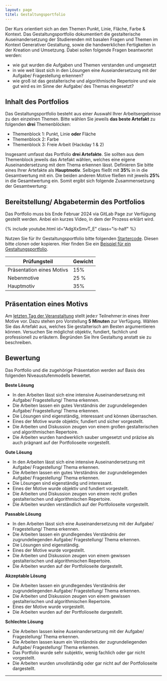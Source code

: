 ```yaml
---
layout: page
titel: Gestaltungsportfolio
---
```


Der Kurs orientiert sich an den Themen Punkt, Linie, Fläche, Farbe & Kontext. Das Gestaltungsportfolio dokumentiert die gestalterische Auseinandersetzung der Studierenden mit basalen Fragen und Themen im Kontext Generativer Gestaltung, sowie die handwerklichen Fertigkeiten in der Kreation und Umsetzung. Dabei sollen folgende Fragen beantwortet werden:

- wie gut wurden die Aufgaben und Themen verstanden und umgesetzt
- in wie weit lässt sich in den Lösungen eine Auseiandersetzung mit der Aufgabe/ Fragestellung erkennen?
- wie groß ist das gestalterische und algorithmische Repertoire und wie gut wird es im Sinne der Aufgabe/ des Themas eingesetzt?

## Inhalt des Portfolios

Das Gestaltungsportfolio besteht aus einer Auswahl Ihrer Arbeitsergebnisse zu den einzelnen Themen. Bitte wählen Sie jeweils **das beste Artefakt** zu folgenden **drei** Themenblöcken:

- Themenblock 1: Punkt, Linie **oder** Fläche
- Themenblock 2: Farbe 
- Themenblock 3: Freie Arbeit (Hackday 1 & 2)

Insgesamt umfasst das Portfolio **drei Artefakte**. Sie sollten aus dem Themenblock jeweils das Artefakt wählen, welches eine eigene Auseinandersetzung mit dem Thema erkennen lässt. Definieren Sie bitte eines Ihrer Artefakte als **Hauptmotiv**. Selbiges fließt mit **35%** in in die Gesamtwertung mit ein. Die beiden anderen Motive fließen mit jeweils **25%** in die Gesamtwertung ein. Somit ergibt sich folgende Zusammensetzung der Gesamtwertung:



## Bereitstellung/ Abgabetermin des Portfolios
Das Portfolio muss bis Ende Februar 2024 via GitLab Page zur Verfügung gestellt werden. Anbei ein kurzes Video, in dem der Prozess erklärt wird.

{% include youtube.html id="AdgXxSmvT_E" class="is-half" %}

Nutzen Sie für Ihr Gestaltungsportfolio bitte folgenden [Startercode](https://git.coco.study/students/ws2223/df12-generative-gestaltung/startercode-gestaltungsportfolio-ws202223). Diesen bitte *clonen* oder kopieren. Hier finden Sie ein [Beispiel für ein Gestaltungsportfolio](https://cnoss.pages.coco.study/startercode-gestaltungsportfolio-ws202122/). 

| Prüfungsteil | Gewicht |
| ------------- |:-------------|
| Präsentation eines Motivs      | 15% |
| Nebenmotive    | 25 % |
| Hauptmotiv | 35% |



## Präsentation eines Motivs

Am [letzten Tag der Veranstaltung](/generative-gestaltung/lehrveranstaltungen/014-pruefung/) stellt jede:r Teilnehmer:in eines ihrer Motive vor. Dazu stehen pro Vorstellung **5 Minuten** zur Verfügung. Wählen Sie das Artefakt aus, welches Sie gestalterisch am Besten argumentieren können. Versuchen Sie möglichst objektiv, fundiert, fachlich und professionell zu erläutern. Begründen Sie Ihre Gestaltung anstatt sie zu beschreiben.

## Bewertung

Das Portfolio und die zugehörige Präsentation werden auf Basis des folgenden Niveaustufenmodells bewertet.

**Beste Lösung**
- In den Arbeiten lässt sich eine intensive Auseinandersetzung mit Aufgabe/ Fragestellung/ Thema erkennen.
- Die Arbeiten lassen ein gutes Verständnis der zugrundeliegenden Aufgabe/ Fragestellung/ Thema erkennen.
- Die Lösungen sind eigenständig, interessant und können überraschen.
- Eines der Motive wurde objektiv, fundiert und sicher vorgestellt.
- Die Arbeiten und Diskussion zeugen von einem großen gestalterischen und algorithmischen Repertoire.
- Die Arbeiten wurden handwerklich sauber umgesetzt und präzise als auch prägnant auf der Portfolioseite vorgestellt.

**Gute Lösung**
- In den Arbeiten lässt sich eine intensive Auseinandersetzung mit Aufgabe/ Fragestellung/ Thema erkennen.
- Die Arbeiten lassen ein gutes Verständnis der zugrundeliegenden Aufgabe/ Fragestellung/ Thema erkennen.
- Die Lösungen sind eigenständig und interessant.
- Eines der Motive wurde objektiv und fundiert vorgestellt.
- Die Arbeiten und Diskussion zeugen von einem recht großen gestalterischen und algorithmischen Repertoire.
- Die Arbeiten wurden verständlich auf der Portfolioseite vorgestellt.

**Passable Lösung**
- In den Arbeiten lässt sich eine Auseinandersetzung mit der Aufgabe/ Fragestellung/ Thema erkennen.
- Die Arbeiten lassen ein grundlegendes Verständnis der zugrundeliegenden Aufgabe/ Fragestellung/ Thema erkennen.
- Die Lösungen sind eigenständig.
- Eines der Motive wurde vorgestellt.
- Die Arbeiten und Diskussion zeugen von einem gewissen gestalterischen und algorithmischen Repertoire.
- Die Arbeiten wurden auf der Portfolioseite dargestellt.

**Akzeptable Lösung**
- Die Arbeiten lassen ein grundlegendes Verständnis der zugrundeliegenden Aufgabe/ Fragestellung/ Thema erkennen.
- Die Arbeiten und Diskussion zeugen von einem gewissen gestalterischen und algorithmischen Repertoire.
- Eines der Motive wurde vorgestellt.
- Die Arbeiten wurden auf der Portfolioseite dargestellt.

**Schlechte Lösung**
- Die Arbeiten lassen keine Auseinandersetzung mit der Aufgabe/ Fragestellung/ Thema erkennen.
- Die Arbeiten lassen kaum ein Verständnis der zugrundeliegenden Aufgabe/ Fragestellung/ Thema erkennen.
- Das Portfolio wurde sehr subjektiv, wenig fachlich oder gar nicht vorgestellt.
- Die Arbeiten wurden unvollständig oder gar nicht auf der Portfolioseite dargestellt.

--- 

